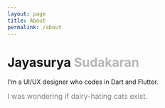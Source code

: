 ```yaml
---
layout: page
title: About
permalink: /about
---
```


<h1>Jayasurya <span style="opacity: 0.3;">Sudakaran</span></h1>

I'm a UI/UX designer who codes in Dart and Flutter.

<!-- <img src="assets/96.jpg"/> -->
<span style="font-size: 1rem; color: grey;">I was wondering if dairy-hating cats exist.</span>